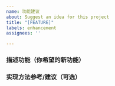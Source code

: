```yaml
---
name: 功能建议
about: Suggest an idea for this project
title: "[FEATURE]"
labels: enhancement
assignees: ''

---
```


### 描述功能（你希望的新功能）

### 实现方法参考/建议（可选）
